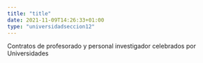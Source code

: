 ```yaml
---
title: "title"
date: 2021-11-09T14:26:33+01:00
type: "universidadseccion12"
---
```

Contratos de profesorado y personal investigador celebrados por Universidades
